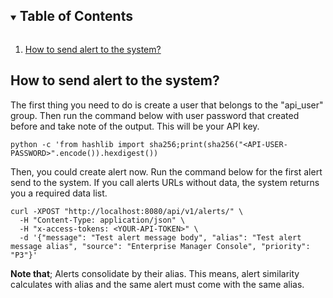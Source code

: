 <!-- TABLE OF CONTENTS -->
<details open="open">
  <summary><h2 style="display: inline-block">Table of Contents</h2></summary>
  <ol>
    <li><a href="#send-alert">How to send alert to the system?</a></li>
  </ol>
</details>

## How to send alert to the system?

The first thing you need to do is create a user that belongs to the "api_user" group. Then run the command below with user password that created before and take note of the output. This will be your API key.
```shell
python -c 'from hashlib import sha256;print(sha256("<API-USER-PASSWORD>".encode()).hexdigest())
```

Then, you could create alert now. Run the command below for the first alert send to the system. If you call alerts URLs without data, the system returns you a required data list.
```shell
curl -XPOST "http://localhost:8080/api/v1/alerts/" \ 
  -H "Content-Type: application/json" \
  -H "x-access-tokens: <YOUR-API-TOKEN>" \
  -d '{"message": "Test alert message body", "alias": "Test alert message alias", "source": "Enterprise Manager Console", "priority": "P3"}'
```

__Note that__; Alerts consolidate by their alias. This means, alert similarity calculates with alias and the same alert must come with the same alias.
